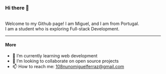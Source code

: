 ### Hi there 👋
<br>
Welcome to my Github page! I am Miguel, and I am from Portugal.<br>
I am a student who is exploring Full-stack Development.<br>

---
#### More
- 🌱 I’m currently learning web development
- 👯 I’m looking to collaborate on open source projects
- 📫 How to reach me: 108nunomiguelferraz@gmail.com
